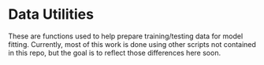 Data Utilities
==============

These are functions used to help prepare training/testing data for model
fitting. Currently, most of this work is done using other scripts not contained
in this repo, but the goal is to reflect those differences here soon.
